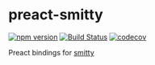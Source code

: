 # preact-smitty

[![npm version](https://badge.fury.io/js/preact-smitty.svg)](https://badge.fury.io/js/preact-smitty)
[![Build Status](https://travis-ci.org/tkh44/preact-smitty.svg?branch=master)](https://travis-ci.org/tkh44/preact-smitty)
[![codecov](https://codecov.io/gh/tkh44/preact-smitty/branch/master/graph/badge.svg)](https://codecov.io/gh/tkh44/preact-smitty)



Preact bindings for [smitty](https://github.com/tkh44/smitty)
